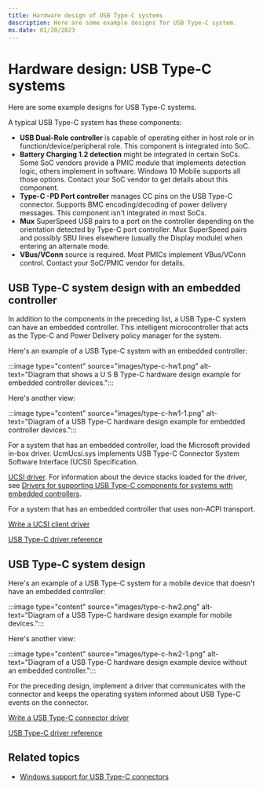 ```yaml
---
title: Hardware design of USB Type-C systems
description: Here are some example designs for USB Type-C system.
ms.date: 01/20/2023
---
```


# Hardware design: USB Type-C systems

Here are some example designs for USB Type-C systems.

A typical USB Type-C system has these components:

- **USB Dual-Role controller** is capable of operating either in host role or in function/device/peripheral role. This component is integrated into SoC.
- **Battery Charging 1.2 detection** might be integrated in certain SoCs. Some SoC vendors provide a PMIC module that implements detection logic, others implement in software. Windows 10 Mobile supports all those options. Contact your SoC vendor to get details about this component.
- **Type-C -PD Port controller** manages CC pins on the USB Type-C connector. Supports BMC encoding/decoding of power delivery messages. This component isn't integrated in most SoCs.
- **Mux** SuperSpeed USB pairs to a port on the controller depending on the orientation detected by Type-C port controller. Mux SuperSpeed pairs and possibly SBU lines elsewhere (usually the Display module) when entering an alternate mode.
- **VBus/VConn** source is required. Most PMICs implement VBus/VConn control. Contact your SoC/PMIC vendor for details.

## USB Type-C system design with an embedded controller

In addition to the components in the preceding list, a USB Type-C system can have an embedded controller. This intelligent microcontroller that acts as the Type-C and Power Delivery policy manager for the system.

Here's an example of a USB Type-C system with an embedded controller:

:::image type="content" source="images/type-c-hw1.png" alt-text="Diagram that shows a U S B Type-C hardware design example for embedded controller devices.":::

Here's another view:

:::image type="content" source="images/type-c-hw1-1.png" alt-text="Diagram of a USB Type-C hardware design example for embedded controller devices.":::

For a system that has an embedded controller, load the Microsoft provided in-box driver. UcmUcsi.sys implements USB Type-C Connector System Software Interface (UCSI) Specification.

[UCSI driver](ucsi.md). For information about the device stacks loaded for the driver, see [Drivers for supporting USB Type-C components for systems with embedded controllers](architecture--usb-type-c-in-a-windows-system.md#drivers-for-supporting-usb-type-c-components).

For a system that has an embedded controller that uses non-ACPI transport.

[Write a UCSI client driver](write-a-ucsi-driver.md)

[USB Type-C driver reference](/windows-hardware/drivers/ddi/_usbref/#type-c-driver-reference)

## USB Type-C system design

Here's an example of a USB Type-C system for a mobile device that doesn't have an embedded controller:

:::image type="content" source="images/type-c-hw2.png" alt-text="Diagram of a USB Type-C hardware design example for mobile devices.":::

Here's another view:

:::image type="content" source="images/type-c-hw2-1.png" alt-text="Diagram of a USB Type-C hardware design example device without an embedded controller.":::

For the preceding design, implement a driver that communicates with the connector and keeps the operating system informed about USB Type-C events on the connector.

[Write a USB Type-C connector driver](bring-up-a-usb-type-c-connector-on-a-windows-system.md)

[USB Type-C driver reference](/windows-hardware/drivers/ddi/_usbref/#type-c-driver-reference)

## Related topics

- [Windows support for USB Type-C connectors](oem-tasks-for-bringing-up-a-usb-typec.md)
